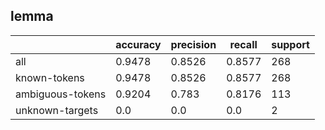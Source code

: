 
## lemma

|                  | accuracy | precision | recall | support |
|------------------|----------|-----------|--------|---------|
| all              | 0.9478   | 0.8526    | 0.8577 | 268     |
| known-tokens     | 0.9478   | 0.8526    | 0.8577 | 268     |
| ambiguous-tokens | 0.9204   | 0.783     | 0.8176 | 113     |
| unknown-targets  | 0.0      | 0.0       | 0.0    | 2       |

